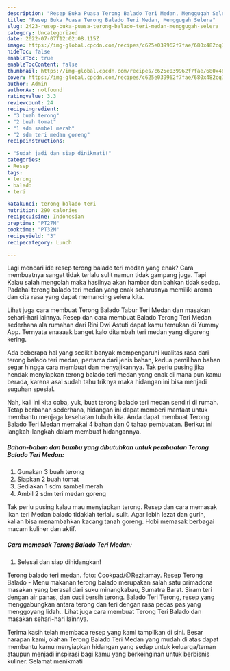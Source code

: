 ```yaml
---
description: "Resep Buka Puasa Terong Balado Teri Medan, Menggugah Selera"
title: "Resep Buka Puasa Terong Balado Teri Medan, Menggugah Selera"
slug: 2423-resep-buka-puasa-terong-balado-teri-medan-menggugah-selera
category: Uncategorized
date: 2022-07-07T12:02:08.115Z
image: https://img-global.cpcdn.com/recipes/c625e039962f7fae/680x482cq70/terong-balado-teri-medan-foto-resep-utama.jpg
hideToc: false
enableToc: true
enableTocContent: false
thumbnail: https://img-global.cpcdn.com/recipes/c625e039962f7fae/680x482cq70/terong-balado-teri-medan-foto-resep-utama.jpg
cover: https://img-global.cpcdn.com/recipes/c625e039962f7fae/680x482cq70/terong-balado-teri-medan-foto-resep-utama.jpg
author: Admin
authorAv: notfound
ratingvalue: 3.3
reviewcount: 24
recipeingredient:
- "3 buah terong"
- "2 buah tomat"
- "1 sdm sambel merah"
- "2 sdm teri medan goreng"
recipeinstructions:

- "Sudah jadi dan siap dinikmati!"
categories:
- Resep
tags:
- terong
- balado
- teri

katakunci: terong balado teri 
nutrition: 290 calories
recipecuisine: Indonesian
preptime: "PT27M"
cooktime: "PT32M"
recipeyield: "3"
recipecategory: Lunch

---
```



Lagi mencari ide resep terong balado teri medan yang enak? Cara membuatnya sangat tidak terlalu sulit namun tidak gampang juga. Tapi Kalau salah mengolah maka hasilnya akan hambar dan bahkan tidak sedap. Padahal terong balado teri medan yang enak seharusnya memiliki aroma dan cita rasa yang dapat memancing selera kita.


Lihat juga cara membuat Terong Balado Tabur Teri Medan dan masakan sehari-hari lainnya. Resep dan cara membuat Balado Terong Teri Medan sederhana ala rumahan dari Rini Dwi Astuti dapat kamu temukan di Yummy App. Ternyata enaaaak banget kalo ditambah teri medan yang digoreng kering.

Ada beberapa hal yang sedikit banyak mempengaruhi kualitas rasa dari terong balado teri medan, pertama dari jenis bahan, kedua pemilihan bahan segar hingga cara membuat dan menyajikannya. Tak perlu pusing jika hendak menyiapkan terong balado teri medan yang enak di mana pun kamu berada, karena asal sudah tahu triknya maka hidangan ini bisa menjadi suguhan spesial.


Nah, kali ini kita coba, yuk, buat terong balado teri medan sendiri di rumah. Tetap berbahan sederhana, hidangan ini dapat memberi manfaat untuk membantu menjaga kesehatan tubuh kita. Anda dapat membuat Terong Balado Teri Medan memakai 4 bahan dan 0 tahap pembuatan. Berikut ini langkah-langkah dalam membuat hidangannya.

<!--inarticleads1-->

##### Bahan-bahan dan bumbu yang dibutuhkan untuk pembuatan Terong Balado Teri Medan:

1. Gunakan 3 buah terong
1. Siapkan 2 buah tomat
1. Sediakan 1 sdm sambel merah
1. Ambil 2 sdm teri medan goreng


Tak perlu pusing kalau mau menyiapkan terong. Resep dan cara memasak ikan teri Medan balado tidaklah terlalu sulit. Agar lebih lezat dan gurih, kalian bisa menambahkan kacang tanah goreng. Hobi memasak berbagai macam kuliner dan aktif. 

<!--inarticleads2-->

##### Cara memasak Terong Balado Teri Medan:


1. Selesai dan siap dihidangkan!

Terong balado teri medan. foto: Cookpad/@Rezitamay. Resep Terong Balado - Menu makanan terong balado merupakan salah satu primadona masakan yang berasal dari suku minangkabau, Sumatra Barat. Siram teri dengan air panas, dan cuci bersih terong. Balado Teri Terong, resep yang menggabungkan antara terong dan teri dengan rasa pedas pas yang menggoyang lidah.. Lihat juga cara membuat Terong Teri Balado dan masakan sehari-hari lainnya. 

Terima kasih telah membaca resep yang kami tampilkan di sini. Besar harapan kami, olahan Terong Balado Teri Medan yang mudah di atas dapat membantu kamu menyiapkan hidangan yang sedap untuk keluarga/teman ataupun menjadi inspirasi bagi kamu yang berkeinginan untuk berbisnis kuliner. Selamat menikmati
